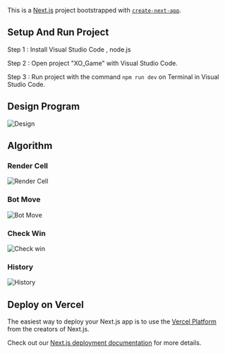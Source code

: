 This is a [Next.js](https://nextjs.org/) project bootstrapped with [`create-next-app`](https://github.com/vercel/next.js/tree/canary/packages/create-next-app).
## Setup And Run Project
  Step 1 : Install Visual Studio Code , node.js 
  
  Step 2 : Open project "XO_Game" with Visual Studio Code.
  
  Step 3 : Run project with the command ``` npm run dev ``` on Terminal in Visual Studio Code.

## Design Program
  ![Design](https://github.com/Nithi-Kerdmongkhon/XO_Game/assets/108142955/a6193330-bcd0-4f95-b2be-064d2e92cbe7)
## Algorithm
  ### Render Cell
  ![Render Cell](https://github.com/Nithi-Kerdmongkhon/XO_Game/assets/108142955/48e8ce90-dab5-4369-88c0-a8cfd3e9f562)
  ### Bot Move
  ![Bot Move](https://github.com/Nithi-Kerdmongkhon/XO_Game/assets/108142955/7c13c3e3-f762-40f1-b4e8-7be752b91403)
  ### Check Win
  ![Check win](https://github.com/Nithi-Kerdmongkhon/XO_Game/assets/108142955/927cf477-5afd-492d-9fb8-527e9db168a3)
  ### History
  ![History](https://github.com/Nithi-Kerdmongkhon/XO_Game/assets/108142955/a7fcd577-e30e-4d10-8a01-8ebc07f9bf3f)


## Deploy on Vercel

The easiest way to deploy your Next.js app is to use the [Vercel Platform]([https://vercel.com/new?utm_medium=default-template&filter=next.js&utm_source=create-next-app&utm_campaign=create-next-app-readme](https://xo-game-pi.vercel.app/)) from the creators of Next.js.

Check out our [Next.js deployment documentation](https://nextjs.org/docs/deployment) for more details.
